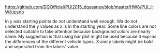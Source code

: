 https://github.com/DQOfficial/PUI2015_dquasney/blob/master/HW8/PUI_HW8.ipynb

In y axis starting points do not understand well enough. We do not understand the y values as x is in the starting year. Some line colors
are not selected suitable to take attention because background colors are nearly same. My suggestion is that using bar plot might be used because it explins the 
differences of the different vehicle types. X and y labels might be bold and seperated from the labels' value. 
